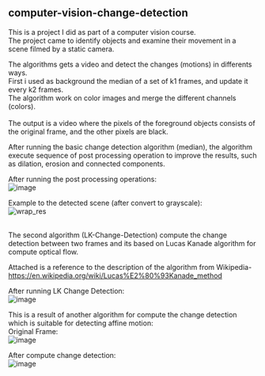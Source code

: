 ## **computer-vision-change-detection**

This is a project I did as part of a computer vision course.</br>
The project came to identify objects and examine their movement in a scene filmed by a static camera.</br>

The algorithms gets a video and detect the changes (motions) in differents ways.</br>
First i used as background the median of a set of k1 frames, and update it every k2 frames.</br>
The algorithm work on color images and merge the different channels (colors).</br>
</br>
The output is a video where the pixels of the foreground objects consists of the original frame, and the other pixels are black.</br>

After running the basic change detection algorithm (median), the algorithm execute sequence of post processing operation to improve the results, such as dilation, erosion
and connected components. </br>

After running the post processing operations:</br>
![image](https://user-images.githubusercontent.com/48287470/105815686-fe020380-5fbb-11eb-8eca-0fe4778009c4.png)
</br>


Example to the detected scene (after convert to grayscale):</br>
![wrap_res](https://user-images.githubusercontent.com/48287470/105816363-dfe8d300-5fbc-11eb-852c-d9230c922a3c.jpg)

</br>
The second algorithm (LK-Change-Detection) compute the change detection between two frames and its based on Lucas Kanade algorithm for compute optical flow.

Attached is a reference to the description of the algorithm from Wikipedia- 
https://en.wikipedia.org/wiki/Lucas%E2%80%93Kanade_method

After running LK Change Detection:</br>
![image](https://user-images.githubusercontent.com/48287470/105815744-107c3d00-5fbc-11eb-828d-b5fbeabc279f.png)


This is a result of another algorithm for compute the change detection which is suitable for detecting affine motion: </br>
Original Frame:</br>
![image](https://user-images.githubusercontent.com/48287470/105815813-2689fd80-5fbc-11eb-9a48-212f03c3db11.png)

After compute change detection:</br>
![image](https://user-images.githubusercontent.com/48287470/105815767-183be180-5fbc-11eb-968f-230a44221f6b.png)
